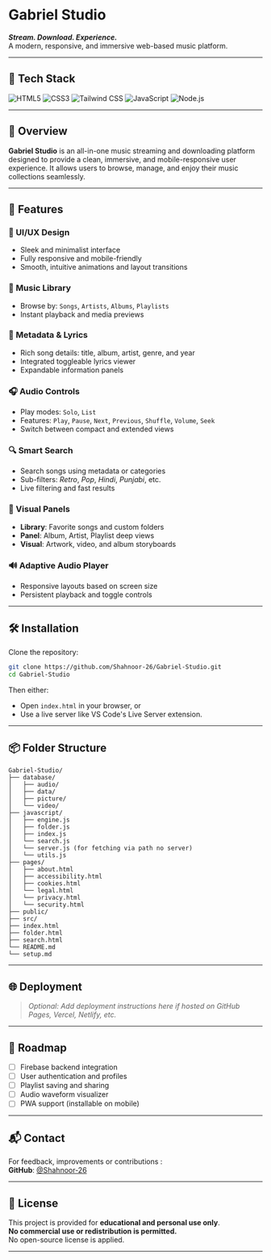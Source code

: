 # Gabriel Studio

**_Stream. Download. Experience._**  
A modern, responsive, and immersive web-based music platform.

---

## 🔧 Tech Stack

![HTML5](https://img.shields.io/badge/HTML5-E34F26?style=flat&logo=html5&logoColor=white)
![CSS3](https://img.shields.io/badge/CSS3-1572B6?style=flat&logo=css3&logoColor=white)
![Tailwind CSS](https://img.shields.io/badge/Tailwind_CSS-06B6D4?style=flat&logo=tailwind-css&logoColor=white)
![JavaScript](https://img.shields.io/badge/JavaScript-F7DF1E?style=flat&logo=javascript&logoColor=black)
![Node.js](https://img.shields.io/badge/Node.js-339933?style=flat&logo=nodedotjs&logoColor=white)

---

## 🎯 Overview

**Gabriel Studio** is an all-in-one music streaming and downloading platform designed to provide a clean, immersive, and mobile-responsive user experience. It allows users to browse, manage, and enjoy their music collections seamlessly.

---

## 🚀 Features

### 🎨 UI/UX Design

- Sleek and minimalist interface
- Fully responsive and mobile-friendly
- Smooth, intuitive animations and layout transitions

### 🎵 Music Library

- Browse by: `Songs`, `Artists`, `Albums`, `Playlists`
- Instant playback and media previews

### 📝 Metadata & Lyrics

- Rich song details: title, album, artist, genre, and year
- Integrated toggleable lyrics viewer
- Expandable information panels

### 🎧 Audio Controls

- Play modes: `Solo`, `List`
- Features: `Play`, `Pause`, `Next`, `Previous`, `Shuffle`, `Volume`, `Seek`
- Switch between compact and extended views

### 🔍 Smart Search

- Search songs using metadata or categories
- Sub-filters: _Retro_, _Pop_, _Hindi_, _Punjabi_, etc.
- Live filtering and fast results

### 📁 Visual Panels

- **Library**: Favorite songs and custom folders
- **Panel**: Album, Artist, Playlist deep views
- **Visual**: Artwork, video, and album storyboards

### 🔊 Adaptive Audio Player

- Responsive layouts based on screen size
- Persistent playback and toggle controls

---

## 🛠 Installation

Clone the repository:

```bash
git clone https://github.com/Shahnoor-26/Gabriel-Studio.git
cd Gabriel-Studio
```

Then either:

- Open `index.html` in your browser, or
- Use a live server like VS Code's Live Server extension.

---

## 📦 Folder Structure

```
Gabriel-Studio/
├── database/
│   ├── audio/
│   ├── data/
│   ├── picture/
│   └── video/
├── javascript/
│   ├── engine.js
│   ├── folder.js
│   ├── index.js
│   └── search.js
│   └── server.js (for fetching via path no server)
│   └── utils.js
├── pages/
│   ├── about.html
│   ├── accessibility.html
│   ├── cookies.html
│   └── legal.html
│   └── privacy.html
│   └── security.html
├── public/
├── src/
├── index.html
├── folder.html
├── search.html
└── README.md
└── setup.md
```

---

## 🌐 Deployment

> _Optional: Add deployment instructions here if hosted on GitHub Pages, Vercel, Netlify, etc._

---

## 🧭 Roadmap

- [ ] Firebase backend integration
- [ ] User authentication and profiles
- [ ] Playlist saving and sharing
- [ ] Audio waveform visualizer
- [ ] PWA support (installable on mobile)

---

## 📬 Contact

For feedback, improvements or contributions :  
**GitHub**: [@Shahnoor-26](https://github.com/Shahnoor-26)

---

## 📄 License

This project is provided for **educational and personal use only**.  
**No commercial use or redistribution is permitted.**  
No open-source license is applied.

---
